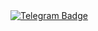 [//]: # (<div id="header" align="center">)

[//]: # (    <img src="https://media.giphy.com/media/UtQLsqoM4ln5yPuhgE/giphy.gif" height="300">)

[//]: # (</div>)

<div id="badges">
    <a href="https://t.me/lkwebdev">
        <img src="https://img.shields.io/badge/Telegram-blue?style=for-the-badge&logo=telegram&logoColor=white" alt="Telegram Badge"/>
    </a>
</div>

[//]: # (---)

[//]: # (### :woman_technologist: About Me :)


<!--
**lywebdev/lywebdev** is a ✨ _special_ ✨ repository because its `README.md` (this file) appears on your GitHub profile.

Here are some ideas to get you started:

- 🔭 I’m currently working on ...
- 🌱 I’m currently learning ...
- 👯 I’m looking to collaborate on ...
- 🤔 I’m looking for help with ...
- 💬 Ask me about ...
- 📫 How to reach me: ...
- 😄 Pronouns: ...
- ⚡ Fun fact: ...
-->
